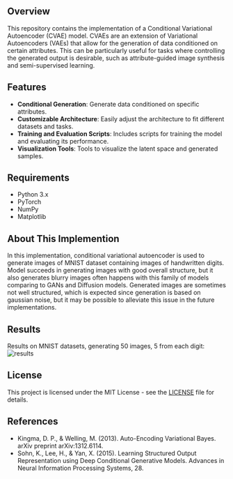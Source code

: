 ## Overview

This repository contains the implementation of a Conditional Variational Autoencoder (CVAE) model. CVAEs are an extension of Variational Autoencoders (VAEs) that allow for the generation of data conditioned on certain attributes. This can be particularly useful for tasks where controlling the generated output is desirable, such as attribute-guided image synthesis and semi-supervised learning.

## Features

- **Conditional Generation**: Generate data conditioned on specific attributes.
- **Customizable Architecture**: Easily adjust the architecture to fit different datasets and tasks.
- **Training and Evaluation Scripts**: Includes scripts for training the model and evaluating its performance.
- **Visualization Tools**: Tools to visualize the latent space and generated samples.

## Requirements

- Python 3.x
- PyTorch
- NumPy
- Matplotlib

## About This Implemention

In this implementation, conditional variational autoencoder is used to generate images of MNIST dataset containing images of handwritten digits. Model succeeds in generating images with good overall structure, but it also generates blurry images often happens with this family of models comparing to GANs and Diffusion models. Generated images are sometimes not well structured, which is expected since generation is based on gaussian noise, but it may be possible to alleviate this issue in the future implementations.

## Results

Results on MNIST datasets, generating 50 images, 5 from each digit:
![results](https://github.com/user-attachments/assets/5c1a0ca6-4297-4b8d-a7ea-7f681e301589)


## License

This project is licensed under the MIT License - see the [LICENSE](LICENSE) file for details.


## References

- Kingma, D. P., & Welling, M. (2013). Auto-Encoding Variational Bayes. arXiv preprint arXiv:1312.6114.
- Sohn, K., Lee, H., & Yan, X. (2015). Learning Structured Output Representation using Deep Conditional Generative Models. Advances in Neural Information Processing Systems, 28.
